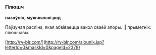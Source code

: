 ### Плюшч
**назоўнік, мужчынскі род**

Паўзучая расліна, якая абвіваецца вакол сваёй апоры. || прыметнік: плюшчавы.

<a rel="author">[http://rv-blr.com/](http://rv-blr.com/slounik.jsp?letterId=0&maskId=0&pageId=2378)</a>
